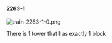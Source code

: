 #### 2263-1
![train-2263-1-0.png](https://github.com/lil-lab/nlvr/raw/master/nlvr/train/images/43/train-2263-1-0.png "train-2263-1-0.png")

There is 1 tower that has exactly 1 block
